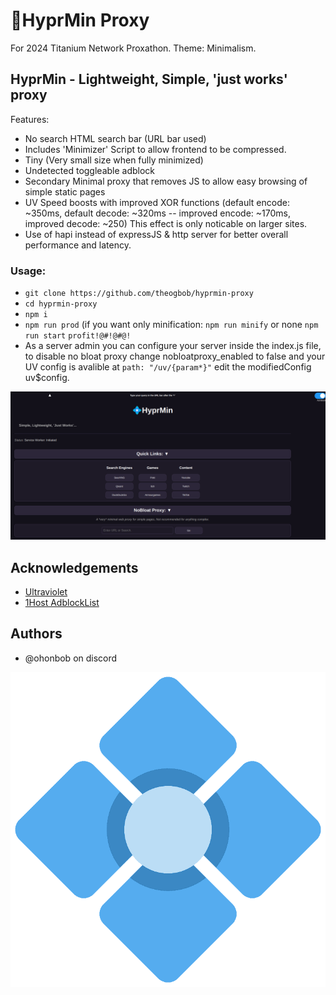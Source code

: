 # 💠HyprMin Proxy
For 2024 Titanium Network Proxathon. Theme: Minimalism.

## HyprMin - Lightweight, Simple, 'just works' proxy
Features:
 - No search HTML search bar (URL bar used)
 - Includes 'Minimizer' Script to allow frontend to be compressed.
 - Tiny (Very small size when fully minimized)
 - Undetected toggleable adblock
 - Secondary Minimal proxy that removes JS to allow easy browsing of simple static pages
 - UV Speed boosts with improved XOR functions (default encode: ~350ms, default decode: ~320ms -- improved encode: ~170ms, improved decode: ~250) This effect is only noticable on larger sites.
 - Use of hapi instead of expressJS & http server for better overall performance and latency.

### Usage:
- `git clone https://github.com/theogbob/hyprmin-proxy`
- `cd hyprmin-proxy`
- `npm i`
- `npm run prod` (if you want only minification: `npm run minify` or none `npm run start`
`profit!@#!@#@!`
- As a server admin you can configure your server inside the index.js file, to disable no bloat proxy change nobloatproxy_enabled to false and your UV config is avalible at `path: "/uv/{param*}"` edit the modifiedConfig uv$config.

![demo](https://github.com/theogbob/hyprmin-proxy/blob/main/demo.png?raw=true)


## Acknowledgements

- [Ultraviolet](https://github.com/titaniumnetwork-dev/Ultraviolet)
- [1Host AdblockList](https://github.com/badmojr/1Hosts)

## Authors

- @ohonbob on discord

![Logo](https://github.com/theogbob/hyprmin-proxy/blob/main/logo.png?raw=true)


